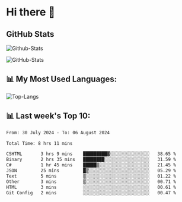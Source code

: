 # Hi there 👋

## GitHub Stats
![Github-Stats](https://github-readme-stats-sigma-five.vercel.app/api?username=ltorson&show_icons=true&theme=radical&count_private=true)

![GitHub-Stats](https://github-readme-stats.vercel.app/api/wakatime?username=LeeTorson&theme=synthwave&size_weight=0.5&count_weight=0.5&title_color=36F9F6&langs_count=10&count_private=true)

## 📊 My Most Used Languages:
![Top-Langs](https://github-readme-stats-sigma-five.vercel.app/api/top-langs/?username=LTorson&layout=compact&langs_count=10)


## 📊 Last week's Top 10:
<!--START_SECTION:waka-->

```txt
From: 30 July 2024 - To: 06 August 2024

Total Time: 8 hrs 11 mins

CSHTML       3 hrs 9 mins    █████████▓░░░░░░░░░░░░░░░   38.65 %
Binary       2 hrs 35 mins   ████████░░░░░░░░░░░░░░░░░   31.59 %
C#           1 hr 45 mins    █████▒░░░░░░░░░░░░░░░░░░░   21.45 %
JSON         25 mins         █▒░░░░░░░░░░░░░░░░░░░░░░░   05.29 %
Text         5 mins          ▒░░░░░░░░░░░░░░░░░░░░░░░░   01.22 %
Other        3 mins          ▒░░░░░░░░░░░░░░░░░░░░░░░░   00.71 %
HTML         3 mins          ░░░░░░░░░░░░░░░░░░░░░░░░░   00.61 %
Git Config   2 mins          ░░░░░░░░░░░░░░░░░░░░░░░░░   00.47 %
```

<!--END_SECTION:waka-->

